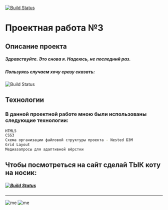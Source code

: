 [![Build Status](https://i.imgur.com/uwDEk7j.png)](https://praktikum.yandex.ru/profile/web/)
# Проектная работа №3
## Описание проекта

##### Здравствуйте. Это снова я. Надеюсь, не последний раз.
##### Пользуясь случаем хочу сразу сказать:
![Build Status](https://i.imgur.com/ips6uGH.png)

## Технологии
### В данной проектной работе мною были использованы следующие технологии:
```sh
HTML5
CSS3
Схема организации файловой структуры проекта - Nested БЭМ
Grid Layout
Медиазапросы для адаптивной вёрстки
```

## Чтобы посмотреться на сайт сделай ТЫК коту на носик:
##### [![Build Status](https://pp.userapi.com/c841136/v841136672/3c88b/ui9N1-cs8k8.jpg)](https://m3rcyk1ng.github.io/russian-travel/index.html)


______________________
![me](https://img.shields.io/badge/-©%202021.-blue) ![me](https://img.shields.io/badge/-Vova%20Gridnev-blue)